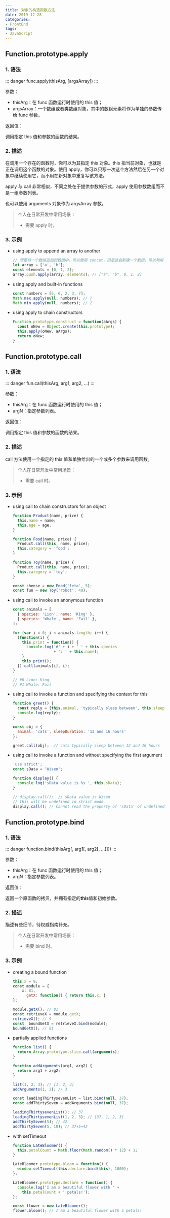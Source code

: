 ```yaml
---
title: 对象的构造函数方法
date: 2019-12-28
categories:
- FrontEnd
tags:
- JavaScript
---
```


## Function.prototype.apply

### 1. 语法

::: danger
func.apply(thisArg, [argsArray])
:::

参数：

+ thisArg：在 func 函数运行时使用的 this 值；
+ argsArray：一个数组或者类数组对象，其中的数组元素将作为单独的参数传给 func 参数。

返回值：

调用指定 this 值和参数的函数的结果。

### 2. 描述

在调用一个存在的函数时，你可以为其指定 this 对象。this 指当前对象，也就是正在调用这个函数的对象。使用 apply，你可以只写一次这个方法然后在另一个对象中继续使用它，而不用在新对象中重复写该方法。

apply 与 call 非常相似，不同之处在于提供参数的形式，apply 使用参数数组而不是一组参数列表。

也可以使用 arguments 对象作为 argsArray 参数。

> 个人在日常开发中常用场景：
>
> - 需要 apply 时。

### 3. 示例

+ using apply to append an array to another

  ```js
  // 想要将一个数组追加到数组中，可以使用 concat，但是这会新建一个数组，可以利用 apply 解决这个问题
  let array = ['a', 'b'];
  const elements = [0, 1, 2];
  array.push.apply(array. elements); // ["a", "b", 0, 1, 2]
  ```

+ using apply and built-in functions

  ```js
  const numbers = [5, 6, 2, 3, 7];
  Math.max.apply(null, numbers); // 7
  Math.min.apply(null, numbers); // 2
  ```

+ using apply to chain constructors

  ```js
  Function.prototype.construct = function(aArgs) {
    const oNew = Object.create(this.prototype);
    this.apply(oNew, aArgs);
    return oNew;
  }
  ```



## Function.prototype.call

### 1. 语法

::: danger
fun.call(thisArg, arg1, arg2, ...)
:::

参数：

- thisArg：在 func 函数运行时使用的 this 值；
- argN：指定参数列表。

返回值：

调用指定 this 值和参数的函数的结果。

### 2. 描述

call 方法使用一个指定的 this 值和单独给出的一个或多个参数来调用函数。

> 个人在日常开发中常用场景：
>
> - 需要 call 时。

### 3. 示例

+ using call to chain constructors for an object

  ```js
  function Product(name, price) {
    this.name = name;
    this.age = age;
  }
  
  function Food(name, price) {
    Product.call(this, name, price);
    this.category = 'food';
  }
  
  function Toy(name, price) {
    Product.call(this, name, price);
    this.category = 'toy';
  }
  
  const cheese = new Food('feta', 5);
  const fun = new Toy('robot', 40);
  ```

+ using call to invoke an anonymous function

  ```js
  const animals = [
    { species: 'Lion', name: 'King' },
    { species: 'Whale', name: 'Fail' },
  ];
  
  for (var i = 0; i < animals.length; i++) {
    (function(i) {
      this.print = function() {
        console.log('#' + i + ' ' + this.species
                    + ': ' + this.name);
      }
      this.print();
    }).call(animals[i], i);
  }
  
  // #0 Lion: King
  // #1 Whale: Fail
  ```

+ using call to invoke a function and specifying the context for this

  ```js
  function greet() {
    const reply = [this.animal, 'typically sleep between', this.sleepDuration].join(' ');
    console.log(reply);
  }
  
  const obj = {
    animal: 'cats', sleepDuration: '12 and 16 hours'
  };
  
  greet.call(obj);  // cats typically sleep between 12 and 16 hours
  ```

+ using call to invoke a function and without specifying the first argument

  ```js
  'use strict';
  const sData = 'Wisen';
  
  function display() {
    console.log('sData value is %s ', this.sData);
  }
  
  // display.call();  // sData value is Wisen
  // this will be undefined in strict mode
  display.call(); // Cannot read the property of 'sData' of undefined
  ```



## Function.prototype.bind

### 1. 语法

::: danger
function.bind(thisArg[, arg1[, arg2[, ...]]])
:::

参数：

- thisArg：在 func 函数运行时使用的 this 值；
- argN：指定参数列表。

返回值：

返回一个原函数的拷贝，并拥有指定的**this**值和初始参数。

### 2. 描述

描述有些细节，待权威指南补充。

> 个人在日常开发中常用场景：
>
> - 需要 bind 时。

### 3. 示例

+ creating a bound function

  ```js
  this.x = 9;
  const module = {
      x: 81,
    	getX: function() { return this.x; }
  };
  
  module.getX(); // 81
  const retrieveX = module.getX;
  retrieveX(); // 9
  const  boundGetX = retrieveX.bind(module);
  boundGetX(); // 81
  ```

+ partially applied functions

  ```js
  function list() {
    return Array.prototype.slice.call(arguments);
  }
  
  function addArguments(arg1, arg2) {
    return arg1 + arg2;
  }
  
  list(1, 2, 3); // [1, 2, 3]
  addArguments(1, 2); // 3
  
  const leadingThirtysevenList = list.bind(null, 37);
  const addThirtySeven = addArguments.bind(null, 37); 
  
  leadingThirtysevenList(); // 37
  leadingThirtysevenList(1, 2, 3); // [37, 1, 2, 3]
  addThirtySeven(5); // 42
  addThirtySeven(5, 10); // 37+5=42
  ```

+ with setTimeout

  ```js
  function LateBloomer() {
    this.petalCount = Math.floor(Math.random() * 12) + 1;
  }
  
  LateBloomer.prototype.bloom = function() {
    window.setTimeout(this.declare.bind(this), 1000);
  };
  
  LateBloomer.prototype.declare = function() {
    console.log('I am a beautiful flower with ' +
      this.petalCount + ' petals!');
  };
  
  const flower = new LateBloomer();
  flower.bloom(); // I am a beautiful flower with 5 petals!
  ```

